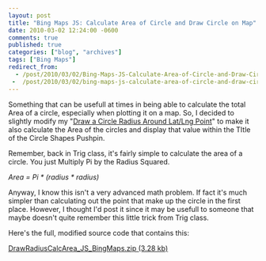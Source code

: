 ```yaml
---
layout: post
title: "Bing Maps JS: Calculate Area of Circle and Draw Circle on Map"
date: 2010-03-02 12:24:00 -0600
comments: true
published: true
categories: ["blog", "archives"]
tags: ["Bing Maps"]
redirect_from: 
  - /post/2010/03/02/Bing-Maps-JS-Calculate-Area-of-Circle-and-Draw-Circle-on-Map
 -  /post/2010/03/02/bing-maps-js-calculate-area-of-circle-and-draw-circle-on-map
---
```

<!-- more -->
<p>Something that can be usefull at times in being able to calculate the total Area of a circle, especially when plotting it on a map. So, I decided to slightly modify my "<a href="/post/2008/02/09/Virtual-Earth-Draw-a-Circle-Radius-Around-a-LatLong-Point.aspx">Draw a Circle Radius Around Lat/Lng Point</a>" to make it also calculate the Area of the circles and display that value within the TItle of the Circle Shapes Pushpin.</p>
<p>Remember, back in Trig class, it's fairly simple to calculate the area of a circle. You just Multiply Pi by the Radius Squared.</p>
<p><em>Area = Pi * (radius * radius)</em></p>
<p>Anyway, I know this isn't a very advanced math problem. If fact it's much simpler than calculating out the point that make up the circle in the first place. However, I thought I'd post it since it may be usefull to someone that maybe doesn't quite remember this little trick from Trig class.</p>
<p>Here's the full, modified source code that contains this:</p>
<p><a href="/file.axd?file=2010/3/DrawRadiusCalcArea_JS_BingMaps.zip">DrawRadiusCalcArea_JS_BingMaps.zip (3.28 kb)</a></p>
